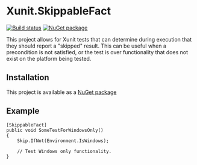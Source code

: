 Xunit.SkippableFact
======================

[![Build status](https://ci.appveyor.com/api/projects/status/06titf9dsyu2xoms/branch/master?svg=true)](https://ci.appveyor.com/project/AArnott/xunit-skippablefact/branch/master)
[![NuGet package](https://img.shields.io/nuget/v/xunit.skippablefact.svg)](https://nuget.org/packages/xunit.skippablefact)

This project allows for Xunit tests that can determine during execution
that they should report a "skipped" result. This can be useful when
a precondition is not satisfied, or the test is over functionality that
does not exist on the platform being tested.

## Installation

This project is available as a [NuGet package][NuPkg]

## Example

    [SkippableFact]
    public void SomeTestForWindowsOnly()
    {
        Skip.IfNot(Environment.IsWindows);

        // Test Windows only functionality.
    }

 [NuPkg]: https://www.nuget.org/packages/Xunit.SkippableFact
